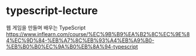 # typescript-lecture
웹 게임을 만들며 배우는 TypeScript
https://www.inflearn.com/course/%EC%9B%B9%EA%B2%8C%EC%9E%84%EC%9D%84-%EB%A7%8C%EB%93%A4%EB%A9%B0-%EB%B0%B0%EC%9A%B0%EB%8A%94-typescript



